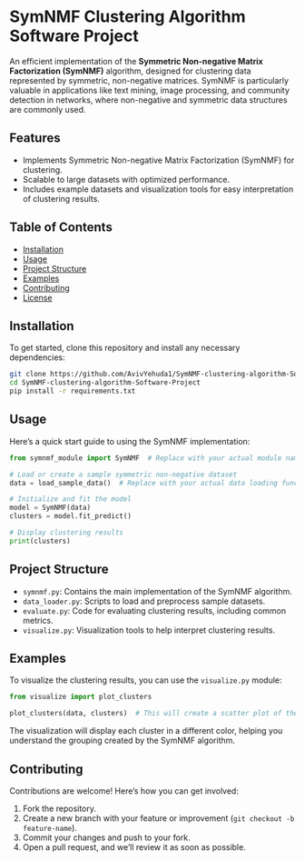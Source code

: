 # **SymNMF Clustering Algorithm Software Project**

An efficient implementation of the **Symmetric Non-negative Matrix Factorization (SymNMF)** algorithm, designed for clustering data represented by symmetric, non-negative matrices. SymNMF is particularly valuable in applications like text mining, image processing, and community detection in networks, where non-negative and symmetric data structures are commonly used.

## **Features**

- Implements Symmetric Non-negative Matrix Factorization (SymNMF) for clustering.
- Scalable to large datasets with optimized performance.
- Includes example datasets and visualization tools for easy interpretation of clustering results.

## **Table of Contents**
- [Installation](#installation)
- [Usage](#usage)
- [Project Structure](#project-structure)
- [Examples](#examples)
- [Contributing](#contributing)
- [License](#license)

## **Installation**

To get started, clone this repository and install any necessary dependencies:

```bash
git clone https://github.com/AvivYehuda1/SymNMF-clustering-algorithm-Software-Project.git
cd SymNMF-clustering-algorithm-Software-Project
pip install -r requirements.txt
```

## **Usage**

Here’s a quick start guide to using the SymNMF implementation:

```python
from symnmf_module import SymNMF  # Replace with your actual module name

# Load or create a sample symmetric non-negative dataset
data = load_sample_data()  # Replace with your actual data loading function

# Initialize and fit the model
model = SymNMF(data)
clusters = model.fit_predict()

# Display clustering results
print(clusters)
```

## **Project Structure**

- `symnmf.py`: Contains the main implementation of the SymNMF algorithm.
- `data_loader.py`: Scripts to load and preprocess sample datasets.
- `evaluate.py`: Code for evaluating clustering results, including common metrics.
- `visualize.py`: Visualization tools to help interpret clustering results.

## **Examples**

To visualize the clustering results, you can use the `visualize.py` module:

```python
from visualize import plot_clusters

plot_clusters(data, clusters)  # This will create a scatter plot of the clusters
```

The visualization will display each cluster in a different color, helping you understand the grouping created by the SymNMF algorithm.

## **Contributing**

Contributions are welcome! Here’s how you can get involved:

1. Fork the repository.
2. Create a new branch with your feature or improvement (`git checkout -b feature-name`).
3. Commit your changes and push to your fork.
4. Open a pull request, and we’ll review it as soon as possible.
